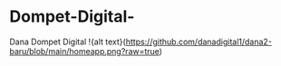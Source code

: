 # Dompet-Digital-
Dana Dompet Digital
!{alt text}(https://github.com/danadigital1/dana2-baru/blob/main/homeapp.png?raw=true)
